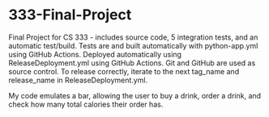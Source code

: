 # 333-Final-Project
Final Project for CS 333 - includes source code, 5 integration tests, and an automatic test/build.
Tests are and built automatically with python-app.yml using GitHub Actions.
Deployed automatically using ReleaseDeployment.yml using GitHub Actions.
Git and GitHub are used as source control.
To release correctly, iterate to the next tag_name and release_name in ReleaseDeployment.yml.

My code emulates a bar, allowing the user to buy a drink, order a drink, and check how many total calories their order has.
